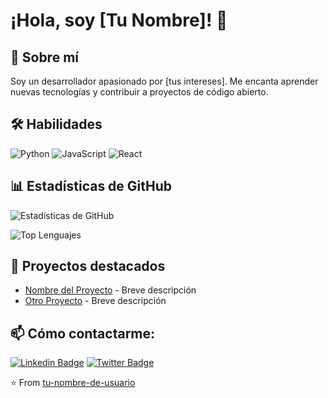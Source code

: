 # ¡Hola, soy [Tu Nombre]! 👋

## 🚀 Sobre mí
Soy un desarrollador apasionado por [tus intereses]. Me encanta aprender nuevas tecnologías y contribuir a proyectos de código abierto.

## 🛠 Habilidades
![Python](https://img.shields.io/badge/-Python-3776AB?style=flat-square&logo=python&logoColor=white)
![JavaScript](https://img.shields.io/badge/-JavaScript-F7DF1E?style=flat-square&logo=javascript&logoColor=black)
![React](https://img.shields.io/badge/-React-61DAFB?style=flat-square&logo=react&logoColor=black)

## 📊 Estadísticas de GitHub
![Estadísticas de GitHub](https://github-readme-stats.vercel.app/api?username=tu-nombre-de-usuario&show_icons=true&theme=radical)

![Top Lenguajes](https://github-readme-stats.vercel.app/api/top-langs/?username=tu-nombre-de-usuario&layout=compact&theme=radical)

## 🌟 Proyectos destacados
- [Nombre del Proyecto](link-al-proyecto) - Breve descripción
- [Otro Proyecto](link-al-proyecto) - Breve descripción

## 📫 Cómo contactarme:
[![Linkedin Badge](https://img.shields.io/badge/-LinkedIn-blue?style=flat-square&logo=Linkedin&logoColor=white&link=https://www.linkedin.com/in/tu-perfil/)](https://www.linkedin.com/in/tu-perfil/)
[![Twitter Badge](https://img.shields.io/badge/-Twitter-1DA1F2?style=flat-square&logo=twitter&logoColor=white&link=https://twitter.com/tu-usuario)](https://twitter.com/tu-usuario)

⭐️ From [tu-nombre-de-usuario](https://github.com/tu-nombre-de-usuario)
